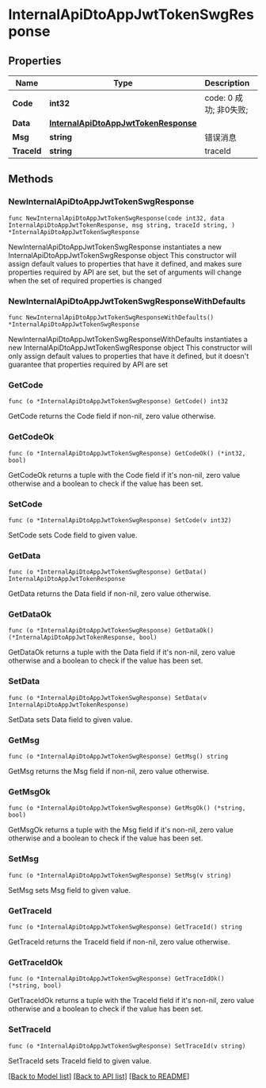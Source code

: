 # InternalApiDtoAppJwtTokenSwgResponse

## Properties

Name | Type | Description | Notes
------------ | ------------- | ------------- | -------------
**Code** | **int32** | code:  0 成功; 非0失败; | 
**Data** | [**InternalApiDtoAppJwtTokenResponse**](InternalApiDtoAppJwtTokenResponse.md) |  | 
**Msg** | **string** | 错误消息 | 
**TraceId** | **string** | traceId | 

## Methods

### NewInternalApiDtoAppJwtTokenSwgResponse

`func NewInternalApiDtoAppJwtTokenSwgResponse(code int32, data InternalApiDtoAppJwtTokenResponse, msg string, traceId string, ) *InternalApiDtoAppJwtTokenSwgResponse`

NewInternalApiDtoAppJwtTokenSwgResponse instantiates a new InternalApiDtoAppJwtTokenSwgResponse object
This constructor will assign default values to properties that have it defined,
and makes sure properties required by API are set, but the set of arguments
will change when the set of required properties is changed

### NewInternalApiDtoAppJwtTokenSwgResponseWithDefaults

`func NewInternalApiDtoAppJwtTokenSwgResponseWithDefaults() *InternalApiDtoAppJwtTokenSwgResponse`

NewInternalApiDtoAppJwtTokenSwgResponseWithDefaults instantiates a new InternalApiDtoAppJwtTokenSwgResponse object
This constructor will only assign default values to properties that have it defined,
but it doesn't guarantee that properties required by API are set

### GetCode

`func (o *InternalApiDtoAppJwtTokenSwgResponse) GetCode() int32`

GetCode returns the Code field if non-nil, zero value otherwise.

### GetCodeOk

`func (o *InternalApiDtoAppJwtTokenSwgResponse) GetCodeOk() (*int32, bool)`

GetCodeOk returns a tuple with the Code field if it's non-nil, zero value otherwise
and a boolean to check if the value has been set.

### SetCode

`func (o *InternalApiDtoAppJwtTokenSwgResponse) SetCode(v int32)`

SetCode sets Code field to given value.


### GetData

`func (o *InternalApiDtoAppJwtTokenSwgResponse) GetData() InternalApiDtoAppJwtTokenResponse`

GetData returns the Data field if non-nil, zero value otherwise.

### GetDataOk

`func (o *InternalApiDtoAppJwtTokenSwgResponse) GetDataOk() (*InternalApiDtoAppJwtTokenResponse, bool)`

GetDataOk returns a tuple with the Data field if it's non-nil, zero value otherwise
and a boolean to check if the value has been set.

### SetData

`func (o *InternalApiDtoAppJwtTokenSwgResponse) SetData(v InternalApiDtoAppJwtTokenResponse)`

SetData sets Data field to given value.


### GetMsg

`func (o *InternalApiDtoAppJwtTokenSwgResponse) GetMsg() string`

GetMsg returns the Msg field if non-nil, zero value otherwise.

### GetMsgOk

`func (o *InternalApiDtoAppJwtTokenSwgResponse) GetMsgOk() (*string, bool)`

GetMsgOk returns a tuple with the Msg field if it's non-nil, zero value otherwise
and a boolean to check if the value has been set.

### SetMsg

`func (o *InternalApiDtoAppJwtTokenSwgResponse) SetMsg(v string)`

SetMsg sets Msg field to given value.


### GetTraceId

`func (o *InternalApiDtoAppJwtTokenSwgResponse) GetTraceId() string`

GetTraceId returns the TraceId field if non-nil, zero value otherwise.

### GetTraceIdOk

`func (o *InternalApiDtoAppJwtTokenSwgResponse) GetTraceIdOk() (*string, bool)`

GetTraceIdOk returns a tuple with the TraceId field if it's non-nil, zero value otherwise
and a boolean to check if the value has been set.

### SetTraceId

`func (o *InternalApiDtoAppJwtTokenSwgResponse) SetTraceId(v string)`

SetTraceId sets TraceId field to given value.



[[Back to Model list]](../README.md#documentation-for-models) [[Back to API list]](../README.md#documentation-for-api-endpoints) [[Back to README]](../README.md)


